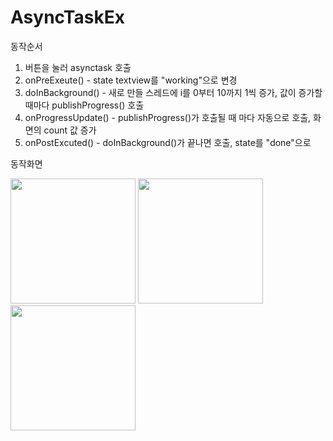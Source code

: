 # AsyncTaskEx

동작순서
1. 버튼을 눌러 asynctask 호출
2. onPreExeute() - state textview를 "working"으로 변경
3. doInBackground() - 새로 만들 스레드에 i를 0부터 10까지 1씩 증가, 값이 증가할때마다 publishProgress() 호출
4. onProgressUpdate() - publishProgress()가 호출될 때 마다 자동으로 호출, 화면의 count 값 증가
5. onPostExcuted() - doInBackground()가 끝나면 호출,  state를 "done"으로 


동작화면
<div>
  <img width="200" src="https://user-images.githubusercontent.com/59160428/81771585-5ffa0600-951e-11ea-9a00-5dc56fbfd7d7.jpg">
  <img width="200" src="https://user-images.githubusercontent.com/59160428/81771608-6ee0b880-951e-11ea-8ea5-d09062c5772d.jpg">
  <img width="200" src="https://user-images.githubusercontent.com/59160428/81771617-756f3000-951e-11ea-9d8c-599c528b545c.jpg">
</div>
